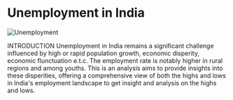 # Unemployment in India



![Unemployment](https://github.com/user-attachments/assets/81cd7e43-e6d3-44ef-9c37-b6ae988ef233)


INTRODUCTION 
Unemployment in India remains a significant challenge influenced by high or rapid population growth, economic disperity, economic flunctuation e.t.c. The employment rate is notably higher in rural regions and among youths. This is an analysis aims to provide insights into these disperities, offering a comprehensive view of both the highs and lows in India's employment landscape to get insight and analysis on the highs and lows.






